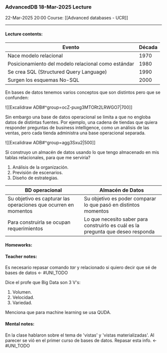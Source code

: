 ### AdvancedDB 18-Mar-2025 Lecture

22-Mar-2025 20:00
Course: [[Advanced databases - UCR]]
___
#### **Lecture contents:**

| Evento                                              | Década |
| --------------------------------------------------- | ------ |
| Nace modelo relacional                              | 1970   |
| Posicionamiento del modelo relacional como estándar | 1980   |
| Se crea SQL (Structured Query Language)             | 1990   |
| Surgen los esquemas No-SQL                          | 2000   |
En bases de datos tenemos varios conceptos que son distintos pero que se confunden: 

![[Excalidraw ADB#^group=ocZ-puxg3MTORt2LRWGO7|700]]

Sin embargo una base de datos operacional se limita a que no engloba datos de distintas fuentes. Por ejemplo, una cadena de tiendas que quiera responder preguntas de business intelligence, como un análisis de las ventas, pero cada tienda administra una base operacional separada.

![[Excalidraw ADB#^group=agg3Sxu2|500]]

Si construyo un almacén de datos usando lo que tengo almacenado en mis tablas relacionales, para que me serviría?

1. Análisis de la organización.
2. Previsión de escenarios.
3. Diseño de estrategias.

| BD operacional                                                  | Almacén de Datos                                                                 |
| --------------------------------------------------------------- | -------------------------------------------------------------------------------- |
| Su objetivo es capturar las operaciones que ocurren en momentos | Su objetivo es poder comparar lo que pasó en distintos momentos                  |
| Para construirla se ocupan requerimientos                       | Lo que necesito saber para construirlo es cuál es la pregunta que deseo responda |

#### **Homeworks:**

#### **Teacher notes:**
Es necesario repasar comando _tar_ y relacionado si quiero decir que sé de bases de datos <- #UNI_TODO 

Dice el profe que Big Data son 3 V's:
1. Volumen.
2. Velocidad.
3. Variedad.

Menciona que para machine learning se usa QUDA.

#### **Mental notes:**
En la clase hablaron sobre el tema de 'vistas' y 'vistas materializadas'. Al parecer se vió en el primer curso de bases de datos. Repasar esta info. <- #UNI_TODO 
